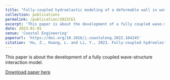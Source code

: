 ```yaml
---
title: "Fully-coupled hydroelastic modeling of a deformable wall in waves"
collection: publications
permalink: /publication/2023CE1
excerpt: 'This paper is about the development of a fully coupled wave-structure interaction model.'
date: 2023-01-01
venue: 'Coastal Engineering'
paperurl: 'https://doi.org/10.1016/j.coastaleng.2022.104245'
citation: 'Hu, Z., Huang, L. and Li, Y., 2023. Fully-coupled hydroelastic modeling of a deformable wall in waves. <i>Coast. Eng.</i>, 179: 104245.'
---
```

This paper is about the development of a fully coupled wave-structure interaction model.

[Download paper here](http://huzhengyu.github.io/files/2023CE1.pdf)